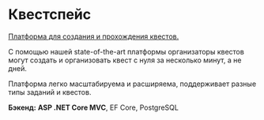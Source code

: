 # Квестспейс

[Платформа для создания и прохождения квестов.](https://docs.google.com/document/d/1pQrgmGujQnXfRKLVg0kbnB2lWNRRPiHhRPLF0n5rVeY/edit?usp=sharing)

С помощью нашей state-of-the-art платформы организаторы квестов могут создать и организовать квест с нуля за несколько минут, а не дней.

Платформа легко масштабируема и расширяема, поддерживает разные типы заданий и квестов.

**Бэкенд:** **ASP .NET Core MVC**, EF Core, PostgreSQL
